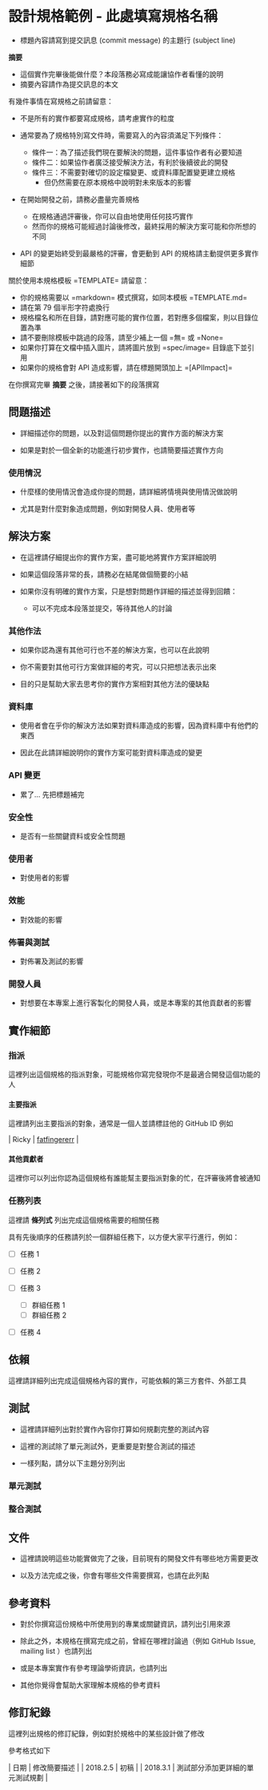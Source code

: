 # 設計規格範例 - 此處填寫規格名稱
- 標題內容請寫到提交訊息 (commit message) 的主題行 (subject line)

**摘要**
- 這個實作完畢後能做什麼？本段落務必寫成能讓協作者看懂的說明
- 摘要內容請作為提交訊息的本文

有幾件事情在寫規格之前請留意：

- 不是所有的實作都要寫成規格，請考慮實作的粒度

- 通常要為了規格特別寫文件時，需要寫入的內容須滿足下列條件：
    - 條件一：為了描述我們現在要解決的問題，這件事協作者有必要知道
    - 條件二：如果協作者廣泛接受解決方法，有利於後續彼此的開發
    - 條件三：不需要對確切的設定檔變更、或資料庫配置變更建立規格
        - 但仍然需要在原本規格中說明對未來版本的影響

- 在開始開發之前，請務必盡量完善規格
   - 在規格通過評審後，你可以自由地使用任何技巧實作
   - 然而你的規格可能經過討論後修改，最終採用的解決方案可能和你所想的不同

- API 的變更始終受到最嚴格的評審，會更動到 API 的規格請主動提供更多實作細節

關於使用本規格模板 =TEMPLATE= 請留意：

- 你的規格需要以 =markdown= 模式撰寫，如同本模板 =TEMPLATE.md=
- 請在第 79 個半形字符處換行
- 規格檔名和所在目錄，請對應可能的實作位置，若對應多個檔案，則以目錄位置為準
- 請不要刪除模板中跳過的段落，請至少補上一個 =無= 或 =None=
- 如果你打算在文檔中插入圖片，請將圖片放到 =spec/image= 目錄底下並引用
- 如果你的規格會對 API 造成影響，請在標題開頭加上 =[APIImpact]=

在你撰寫完畢 **摘要** 之後，請接著如下的段落撰寫

## 問題描述

- 詳細描述你的問題，以及對這個問題你提出的實作方面的解決方案

- 如果是對於一個全新的功能進行初步實作，也請簡要描述實作方向

### 使用情況

- 什麼樣的使用情況會造成你提的問題，請詳細將情境與使用情況做說明

- 尤其是對什麼對象造成問題，例如對開發人員、使用者等

## 解決方案

- 在這裡請仔細提出你的實作方案，盡可能地將實作方案詳細說明

- 如果這個段落非常的長，請務必在結尾做個簡要的小結

- 如果你沒有明確的實作方案，只是想對問題作詳細的描述並得到回饋：
    - 可以不完成本段落並提交，等待其他人的討論

### 其他作法

- 如果你認為還有其他可行也不差的解決方案，也可以在此說明

- 你不需要對其他可行方案做詳細的考究，可以只把想法表示出來

- 目的只是幫助大家去思考你的實作方案相對其他方法的優缺點

### 資料庫

- 使用者會在乎你的解決方法如果對資料庫造成的影響，因為資料庫中有他們的東西

- 因此在此請詳細說明你的實作方案可能對資料庫造成的變更

### API 變更

- 累了... 先把標題補完

### 安全性

- 是否有一些關鍵資料或安全性問題

### 使用者

- 對使用者的影響

### 效能

- 對效能的影響

### 佈署與測試

- 對佈署及測試的影響

### 開發人員

- 對想要在本專案上進行客製化的開發人員，或是本專案的其他貢獻者的影響

## 實作細節

### 指派

這裡列出這個規格的指派對象，可能規格你寫完發現你不是最適合開發這個功能的人

#### 主要指派

這裡請列出主要指派的對象，通常是一個人並請標註他的 GitHub ID 例如

| Ricky | [fatfingererr](https://github.com/fatfingererr) |

#### 其他貢獻者

這裡你可以列出你認為這個規格有誰能幫主要指派對象的忙，在評審後將會被通知

### 任務列表

這裡請 **條列式** 列出完成這個規格需要的相關任務

具有先後順序的任務請列於一個群組任務下，以方便大家平行進行，例如：

- [ ] 任務 1
- [ ] 任務 2
- [ ] 任務 3
    - [ ] 群組任務 1
    - [ ] 群組任務 2
- [ ] 任務 4


## 依賴

這裡請詳細列出完成這個規格內容的實作，可能依賴的第三方套件、外部工具

## 測試

- 這裡請詳細列出對於實作內容你打算如何規劃完整的測試內容

- 這裡的測試除了單元測試外，更重要是對整合測試的描述

- 一樣列點，請分以下主題分別列出

### 單元測試


### 整合測試


## 文件

- 這裡請說明這些功能實做完了之後，目前現有的開發文件有哪些地方需要更改

- 以及方法完成之後，你會有哪些文件需要撰寫，也請在此列點


## 參考資料

- 對於你撰寫這份規格中所使用到的專業或關鍵資訊，請列出引用來源

- 除此之外，本規格在撰寫完成之前，曾經在哪裡討論過（例如 GitHub Issue, mailing list ）也請列出

- 或是本專案實作有參考理論學術資訊，也請列出

- 其他你覺得會幫助大家理解本規格的參考資料

## 修訂紀錄

這裡列出規格的修訂紀錄，例如對於規格中的某些設計做了修改

參考格式如下

|     日期 | 修改簡要描述 |
| 2018.2.5 | 初稿         |
| 2018.3.1 | 測試部分添加更詳細的單元測試規劃 |
